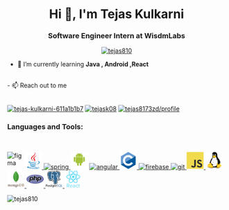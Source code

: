 <h1 align="center">Hi 👋, I'm Tejas Kulkarni</h1>
<h3 align="center">Software Engineer Intern at WisdmLabs</h3>

<p align="center"> <a href="https://github.com/ryo-ma/github-profile-trophy"><img src="https://github-profile-trophy.vercel.app/?username=tejas810" alt="tejas810" /></a> </p>

- 🌱 I’m currently learning **Java , Android ,React**

<br>
- 📫 Reach out to me 
<br><br>
<p align="left">
<a href="https://linkedin.com/in/tejas-kulkarni-611a1b1b7" target="blank"><img src="https://raw.githubusercontent.com/rahuldkjain/github-profile-readme-generator/master/src/images/icons/Social/linked-in-alt.svg" alt="tejas-kulkarni-611a1b1b7" height="30" width="40" /></a>
<a href="https://www.hackerrank.com/tejask08" target="blank"><img src="https://raw.githubusercontent.com/rahuldkjain/github-profile-readme-generator/master/src/images/icons/Social/hackerrank.svg" alt="tejask08" height="30" width="40" /></a>
<a href="https://auth.geeksforgeeks.org/user/tejas8173zd/profile" target="blank">
<img src="https://raw.githubusercontent.com/rahuldkjain/github-profile-readme-generator/master/src/images/icons/Social/geeks-for-geeks.svg" alt="tejas8173zd/profile" height="30" width="40" /></a>
</p>

<h3 align="left">Languages and Tools: </h3><br>
<p align="left" padding="70px"> 

<a href="https://www.java.com" target="_blank" rel="noreferrer"> 
<img src="https://raw.githubusercontent.com/devicons/devicon/master/icons/java/java-original.svg" alt="java" width="40" height="40"/> </a> 

<a href="https://spring.io/" target="_blank" rel="noreferrer"> 
<img src="https://www.vectorlogo.zone/logos/springio/springio-icon.svg" alt="spring" width="40" height="40"/> </a> 

<a href="https://developer.android.com" target="_blank" rel="noreferrer"> 
<img src="https://raw.githubusercontent.com/devicons/devicon/master/icons/android/android-original-wordmark.svg" alt="android" width="40" height="40"/></a> 

<a href="https://angular.io" target="_blank" rel="noreferrer"> 
<img src="https://angular.io/assets/images/logos/angular/angular.svg" alt="angular" width="40" height="40"/> </a> 

<a  href="https://www.cprogramming.com/" target="_blank" rel="noreferrer"> 
<img  src="https://raw.githubusercontent.com/devicons/devicon/master/icons/c/c-original.svg" alt="c" width="40" height="40"/> </a> 

<a href="https://www.figma.com/" target="_blank" rel="noreferrer"> 
<img align="left" src="https://www.vectorlogo.zone/logos/figma/figma-icon.svg" alt="figma" width="40" height="40"/> </a> 

<a href="https://firebase.google.com/" target="_blank" rel="noreferrer">
<img  src="https://www.vectorlogo.zone/logos/firebase/firebase-icon.svg" alt="firebase" width="40" height="40"/> </a> 

<a href="https://git-scm.com/" target="_blank" rel="noreferrer"> 
<img  src="https://www.vectorlogo.zone/logos/git-scm/git-scm-icon.svg" alt="git" width="40" height="40"/> </a> 

<a href="https://developer.mozilla.org/en-US/docs/Web/JavaScript" target="_blank" rel="noreferrer"> 
<img src="https://raw.githubusercontent.com/devicons/devicon/master/icons/javascript/javascript-original.svg" alt="javascript" width="40" height="40"/> </a> 

<a href="https://www.linux.org/" target="_blank" rel="noreferrer">
<img src="https://raw.githubusercontent.com/devicons/devicon/master/icons/linux/linux-original.svg" alt="linux" width="40" height="40"/> </a>

<a href="https://www.mongodb.com/" target="_blank" rel="noreferrer"> 
<img src="https://raw.githubusercontent.com/devicons/devicon/master/icons/mongodb/mongodb-original-wordmark.svg" alt="mongodb" width="40" height="40"/> </a> 

<a href="https://www.php.net" target="_blank" rel="noreferrer"> 
<img src="https://raw.githubusercontent.com/devicons/devicon/master/icons/php/php-original.svg" alt="php" width="40" height="40"/> </a> 

<a href="https://www.postgresql.org" target="_blank" rel="noreferrer">
<img src="https://raw.githubusercontent.com/devicons/devicon/master/icons/postgresql/postgresql-original-wordmark.svg" alt="postgresql" width="40" height="40"/> </a> 

<a href="https://reactjs.org/" target="_blank" rel="noreferrer"> 
<img src="https://raw.githubusercontent.com/devicons/devicon/master/icons/react/react-original-wordmark.svg" alt="react" width="40" height="40"/> </a> 

</p>

<p align="left">
<img align="left" src="https://github-readme-stats.vercel.app/api/top-langs?username=tejas810&show_icons=true&locale=en&layout=compact" alt="tejas810" /></p>
